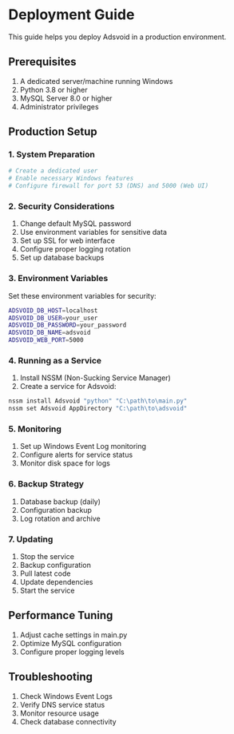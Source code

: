 # Deployment Guide

This guide helps you deploy Adsvoid in a production environment.

## Prerequisites

1. A dedicated server/machine running Windows
2. Python 3.8 or higher
3. MySQL Server 8.0 or higher
4. Administrator privileges

## Production Setup

### 1. System Preparation

```bash
# Create a dedicated user
# Enable necessary Windows features
# Configure firewall for port 53 (DNS) and 5000 (Web UI)
```

### 2. Security Considerations

1. Change default MySQL password
2. Use environment variables for sensitive data
3. Set up SSL for web interface
4. Configure proper logging rotation
5. Set up database backups

### 3. Environment Variables

Set these environment variables for security:
```bash
ADSVOID_DB_HOST=localhost
ADSVOID_DB_USER=your_user
ADSVOID_DB_PASSWORD=your_password
ADSVOID_DB_NAME=adsvoid
ADSVOID_WEB_PORT=5000
```

### 4. Running as a Service

1. Install NSSM (Non-Sucking Service Manager)
2. Create a service for Adsvoid:
```bash
nssm install Adsvoid "python" "C:\path\to\main.py"
nssm set Adsvoid AppDirectory "C:\path\to\adsvoid"
```

### 5. Monitoring

1. Set up Windows Event Log monitoring
2. Configure alerts for service status
3. Monitor disk space for logs

### 6. Backup Strategy

1. Database backup (daily)
2. Configuration backup
3. Log rotation and archive

### 7. Updating

1. Stop the service
2. Backup configuration
3. Pull latest code
4. Update dependencies
5. Start the service

## Performance Tuning

1. Adjust cache settings in main.py
2. Optimize MySQL configuration
3. Configure proper logging levels

## Troubleshooting

1. Check Windows Event Logs
2. Verify DNS service status
3. Monitor resource usage
4. Check database connectivity